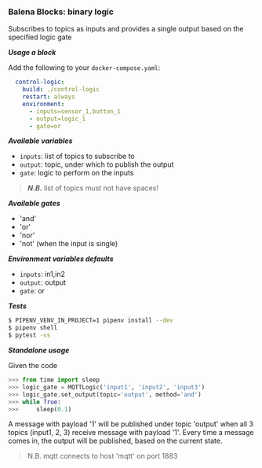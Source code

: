 ### Balena Blocks: binary logic

Subscribes to topics as inputs and provides a single output based on the specified logic gate

___Usage a block___

Add the following to your `docker-compose.yaml`:

```yaml
  control-logic:
    build: ./control-logic
    restart: always
    environment: 
      - inputs=sensor_1,button_1
      - output=logic_1
      - gate=or
```
___Available variables___
- `inputs`: list of topics to subscribe to
- `output`: topic, under which to publish the output
- `gate`: logic to perform on the inputs

> ___N.B.___ list of topics must not have spaces!

___Available gates___

- 'and'
- 'or'
- 'nor'
- 'not' (when the input is single)

___Environment variables defaults___

- `inputs`: in1,in2
- `output`: output
- `gate`: or

___Tests___

```bash
$ PIPENV_VENV_IN_PROJECT=1 pipenv install --dev
$ pipenv shell
$ pytest -vs
```

___Standalone usage___

Given the code
```python
>>> from time import sleep
>>> logic_gate = MQTTLogic('input1', 'input2', 'input3')
>>> logic_gate.set_output(topic='output', method='and')
>>> while True:
>>>     sleep(0.1)
```
A message with payload '1' will be published under topic 'output' when all 3 topics (input1, 2, 3) receive message with payload '1'. Every time a message comes in, the output will be published, based on the current state.

> N.B. mqtt connects to host 'mqtt' on port 1883

